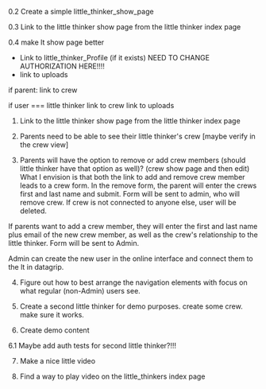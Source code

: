 

0.2 Create a simple little_thinker_show_page

0.3 Link to the little thinker show page from the little thinker index page



0.4 make lt show page better
- Link to little_thinker_Profile (if it exists) NEED TO CHANGE AUTHORIZATION HERE!!!!
- link to uploads

if parent:
link to crew


if user === little thinker
link to crew
link to uploads


1. Link to the little thinker show page from the little thinker index page



2. Parents need to be able to see their little thinker's crew [maybe verify in the crew view]

3. Parents will have the option to remove or add crew members (should little thinker have that option as well)? (crew show page and then edit)
What I envision is that both the link to add and remove crew member leads to a crew form.
In the remove form, the parent will enter the crews first and last name and submit. Form will be sent to admin, who will remove crew.
If crew is not connected to anyone else, user will be deleted.

If parents want to add a crew member, they will enter the first and last name plus email of the new crew member, as well as the crew's relationship to the little thinker.
Form will be sent to Admin.

Admin can create the new user in the online interface and connect them to the lt in datagrip.


4. Figure out how to best arrange the navigation elements with focus on what regular (non-Admin) users see.

5. Create a second little thinker for demo purposes. create some crew. make sure it works.

6. Create demo content

6.1 Maybe add auth tests for second little thinker?!!!

7. Make a nice little video

8. Find a way to play video on the little_thinkers index page